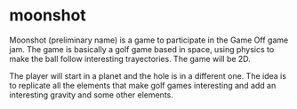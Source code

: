 # moonshot

Moonshot (preliminary name) is a game to participate in the Game Off game jam.
The game is basically a golf game based in space, using physics to make the
ball follow interesting trayectories. The game will be 2D.

The player will start in a planet and the hole is in a different one. The idea is
to replicate all the elements that make golf games interesting and add an
interesting gravity and some other elements.



